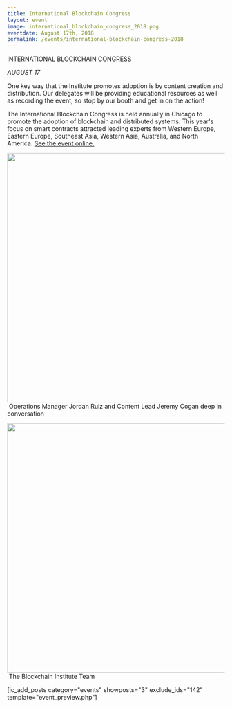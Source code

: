 ```yaml
---
title: International Blockchain Congress
layout: event
image: international_blockchain_congress_2018.png
eventdate: August 17th, 2018
permalink: /events/international-blockchain-congress-2018
---
```


INTERNATIONAL BLOCKCHAIN CONGRESS

<em>AUGUST 17</em>

One key way that the Institute promotes adoption is by content creation and distribution. Our delegates will be providing educational resources as well as recording the event, so stop by our booth and get in on the action!

The International Blockchain Congress is held annually in Chicago to promote the adoption of blockchain and distributed systems. This year's focus on smart contracts attracted leading experts from Western Europe, Eastern Europe, Southeast Asia, Western Asia, Australia, and North America. <a href="https://theblockchaininstitute.org/wp-content/uploads/2018/08/ibc">See the event online.</a>

<img src="https://theblockchaininstitute.org/wp-content/uploads/2018/10/20180817_fjs_bcbuild_040-863x576.jpg" alt="" width="863" height="576" /> Operations Manager Jordan Ruiz and Content Lead Jeremy Cogan deep in conversation

<img src="https://theblockchaininstitute.org/wp-content/uploads/2018/10/20180817_fjs_bcbuild_041-863x576.jpg" alt="" width="863" height="576" /> The Blockchain Institute Team

[ic_add_posts category="events" showposts="3" exclude_ids="142" template="event_preview.php"]
